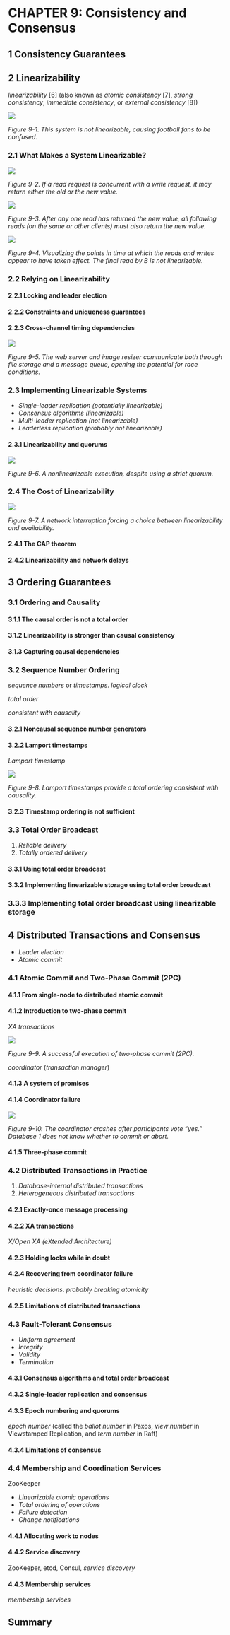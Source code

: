# CHAPTER 9: Consistency and Consensus

## 1 Consistency Guarantees

## 2 Linearizability

_linearizability_ [6] (also known as _atomic consistency_ [7], _strong consistency_, _immediate consistency_, or _external consistency_ [8])

![](img/fig9-1.png)

_Figure 9-1. This system is not linearizable, causing football fans to be confused._

### 2.1 What Makes a System Linearizable?

![](img/fig9-2.png)

_Figure 9-2. If a read request is concurrent with a write request, it may return either the old or the new value._

![](img/fig9-3.png)

_Figure 9-3. After any one read has returned the new value, all following reads (on the same or other clients) must also return the new value._

![](img/fig9-4.png)

_Figure 9-4. Visualizing the points in time at which the reads and writes appear to have taken effect. The final read by B is not linearizable._

### 2.2 Relying on Linearizability

#### 2.2.1 Locking and leader election

#### 2.2.2 Constraints and uniqueness guarantees

#### 2.2.3 Cross-channel timing dependencies

![](img/fig9-5.png)

_Figure 9-5. The web server and image resizer communicate both through file storage and a message queue, opening the potential for race conditions._

### 2.3 Implementing Linearizable Systems

- _Single-leader replication (potentially linearizable)_
- _Consensus algorithms (linearizable)_
- _Multi-leader replication (not linearizable)_
- _Leaderless replication (probably not linearizable)_

#### 2.3.1 Linearizability and quorums

![](img/fig9-6.png)

_Figure 9-6. A nonlinearizable execution, despite using a strict quorum._

### 2.4 The Cost of Linearizability

![](img/fig9-7.png)

_Figure 9-7. A network interruption forcing a choice between linearizability and availability._

#### 2.4.1 The CAP theorem

#### 2.4.2 Linearizability and network delays

## 3 Ordering Guarantees

### 3.1 Ordering and Causality

#### 3.1.1 The causal order is not a total order

#### 3.1.2 Linearizability is stronger than causal consistency

#### 3.1.3 Capturing causal dependencies

### 3.2 Sequence Number Ordering

_sequence numbers_ or _timestamps_. _logical clock_

_total order_

_consistent with causality_

#### 3.2.1 Noncausal sequence number generators

#### 3.2.2 Lamport timestamps

_Lamport timestamp_

![](img/fig9-8.png)

_Figure 9-8. Lamport timestamps provide a total ordering consistent with causality._

#### 3.2.3 Timestamp ordering is not sufficient

### 3.3 Total Order Broadcast

1. _Reliable delivery_
2. _Totally ordered delivery_

#### 3.3.1 Using total order broadcast

#### 3.3.2 Implementing linearizable storage using total order broadcast

### 3.3.3 Implementing total order broadcast using linearizable storage

## 4 Distributed Transactions and Consensus

- _Leader election_
- _Atomic commit_

### 4.1 Atomic Commit and Two-Phase Commit (2PC)

#### 4.1.1 From single-node to distributed atomic commit

#### 4.1.2 Introduction to two-phase commit

_XA transactions_

![](img/fig9-9.png)

_Figure 9-9. A successful execution of two-phase commit (2PC)._

_coordinator_ (_transaction manager_)

#### 4.1.3 A system of promises

#### 4.1.4 Coordinator failure

![](img/fig9-10.png)

_Figure 9-10. The coordinator crashes after participants vote “yes.” Database 1 does not know whether to commit or abort._

#### 4.1.5 Three-phase commit

### 4.2 Distributed Transactions in Practice

1. _Database-internal distributed transactions_
2. _Heterogeneous distributed transactions_

#### 4.2.1 Exactly-once message processing

#### 4.2.2 XA transactions

_X/Open XA (eXtended Architecture)_

#### 4.2.3 Holding locks while in doubt

#### 4.2.4 Recovering from coordinator failure

_heuristic decisions_. _probably breaking atomicity_

#### 4.2.5 Limitations of distributed transactions

### 4.3 Fault-Tolerant Consensus

- _Uniform agreement_
- _Integrity_
- _Validity_
- _Termination_

#### 4.3.1 Consensus algorithms and total order broadcast

#### 4.3.2 Single-leader replication and consensus

#### 4.3.3 Epoch numbering and quorums

_epoch number_ (called the _ballot number_ in Paxos, _view number_ in Viewstamped Replication, and _term number_ in Raft)

#### 4.3.4 Limitations of consensus

### 4.4 Membership and Coordination Services

ZooKeeper

- _Linearizable atomic operations_
- _Total ordering of operations_
- _Failure detection_
- _Change notifications_

#### 4.4.1 Allocating work to nodes

#### 4.4.2 Service discovery

ZooKeeper, etcd, Consul, _service discovery_

#### 4.4.3 Membership services

_membership services_

## Summary
